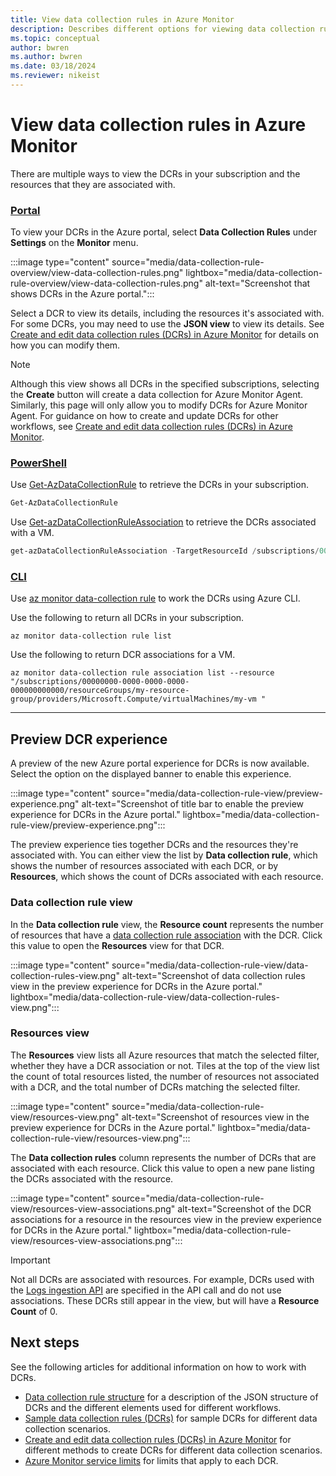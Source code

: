 ```yaml
---
title: View data collection rules in Azure Monitor
description: Describes different options for viewing data collection rules (DCRs) and data collection rule associations (DCRA) in Azure Monitor.
ms.topic: conceptual
author: bwren
ms.author: bwren
ms.date: 03/18/2024
ms.reviewer: nikeist
---
```


# View data collection rules in Azure Monitor
There are multiple ways to view the DCRs in your subscription and the resources that they are associated with. 

### [Portal](#tab/portal)
To view your DCRs in the Azure portal, select **Data Collection Rules** under **Settings** on the **Monitor** menu.

:::image type="content" source="media/data-collection-rule-overview/view-data-collection-rules.png" lightbox="media/data-collection-rule-overview/view-data-collection-rules.png" alt-text="Screenshot that shows DCRs in the Azure portal.":::

Select a DCR to view its details, including the resources it's associated with. For some DCRs, you may need to use the **JSON view** to view its details. See [Create and edit data collection rules (DCRs) in Azure Monitor](./data-collection-rule-create-edit.md) for details on how you can modify them.

> [!NOTE]
> Although this view shows all DCRs in the specified subscriptions, selecting the **Create** button will create a data collection for Azure Monitor Agent. Similarly, this page will only allow you to modify DCRs for Azure Monitor Agent. For guidance on how to create and update DCRs for other workflows, see [Create and edit data collection rules (DCRs) in Azure Monitor](./data-collection-rule-create-edit.md).



### [PowerShell](#tab/powershell)
Use [Get-AzDataCollectionRule](/powershell/module/az.monitor/get-azdatacollectionrule) to retrieve the DCRs in your subscription.


```powershell
Get-AzDataCollectionRule 
```

Use [Get-azDataCollectionRuleAssociation](/powershell/module/az.monitor/get-azdatacollectionruleassociation) to retrieve the DCRs associated with a VM. 

```powershell
get-azDataCollectionRuleAssociation -TargetResourceId /subscriptions/00000000-0000-0000-0000-000000000000/resourceGroups/my-resource-group/providers/Microsoft.Compute/virtualMachines/my-vm | foreach {Get-azDataCollectionRule -RuleId $_.DataCollectionRuleId }
```

### [CLI](#tab/cli)
Use [az monitor data-collection rule](/cli/azure/monitor/data-collection/rule) to work the DCRs using Azure CLI.

Use the following to return all DCRs in your subscription.

```azurecli
az monitor data-collection rule list
```

Use the following to return DCR associations for a VM.

```azurecli
az monitor data-collection rule association list --resource "/subscriptions/00000000-0000-0000-0000-000000000000/resourceGroups/my-resource-group/providers/Microsoft.Compute/virtualMachines/my-vm "
```
---



## Preview DCR experience
A preview of the new Azure portal experience for DCRs is now available. Select the option on the displayed banner to enable this experience.

:::image type="content" source="media/data-collection-rule-view/preview-experience.png" alt-text="Screenshot of title bar to enable the preview experience for DCRs in the Azure portal." lightbox="media/data-collection-rule-view/preview-experience.png":::

The preview experience ties together DCRs and the resources they're associated with. You can either view the list by **Data collection rule**, which shows the number of resources associated with each DCR, or by **Resources**, which shows the count of DCRs associated with each resource.


### Data collection rule view
In the **Data collection rule** view, the **Resource count** represents the number of resources that have a [data collection rule association](./data-collection-rule-overview.md#data-collection-rule-associations-dcra) with the DCR. Click this value to open the **Resources** view for that DCR.

:::image type="content" source="media/data-collection-rule-view/data-collection-rules-view.png" alt-text="Screenshot of data collection rules view in  the preview experience for DCRs in the Azure portal." lightbox="media/data-collection-rule-view/data-collection-rules-view.png":::

### Resources view
The **Resources** view lists all Azure resources that match the selected filter, whether they have a DCR association or not. Tiles at the top of the view list the count of total resources listed, the number of resources not associated with a DCR, and the total number of DCRs matching the selected filter.

:::image type="content" source="media/data-collection-rule-view/resources-view.png" alt-text="Screenshot of resources view in the preview experience for DCRs in the Azure portal." lightbox="media/data-collection-rule-view/resources-view.png":::

The **Data collection rules** column represents the number of DCRs that are associated with each resource. Click this value to open a new pane listing the DCRs associated with the resource. 

:::image type="content" source="media/data-collection-rule-view/resources-view-associations.png" alt-text="Screenshot of the DCR associations for a resource in the resources view in  the preview experience for DCRs in the Azure portal." lightbox="media/data-collection-rule-view/resources-view-associations.png":::

> [!IMPORTANT]
> Not all DCRs are associated with resources. For example, DCRs used with the [Logs ingestion API](../logs/logs-ingestion-api-overview.md) are specified in the API call and do not use associations. These DCRs still appear in the view, but will have a **Resource Count** of 0.



## Next steps
See the following articles for additional information on how to work with DCRs.

- [Data collection rule structure](data-collection-rule-structure.md) for a description of the JSON structure of DCRs and the different elements used for different workflows.
- [Sample data collection rules (DCRs)](data-collection-rule-samples.md) for sample DCRs for different data collection scenarios.
- [Create and edit data collection rules (DCRs) in Azure Monitor](./data-collection-rule-create-edit.md) for different methods to create DCRs for different data collection scenarios.
- [Azure Monitor service limits](../service-limits.md#data-collection-rules) for limits that apply to each DCR.
